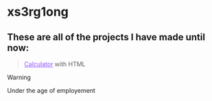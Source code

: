 # xs3rg1ong

## These are all of the projects I have made until now:

> <a href="https://github.com/xsergiong/Calculator" style="color: #9051FF">Calculator</a> with HTML


> [!Warning]
> Under the age of employement

